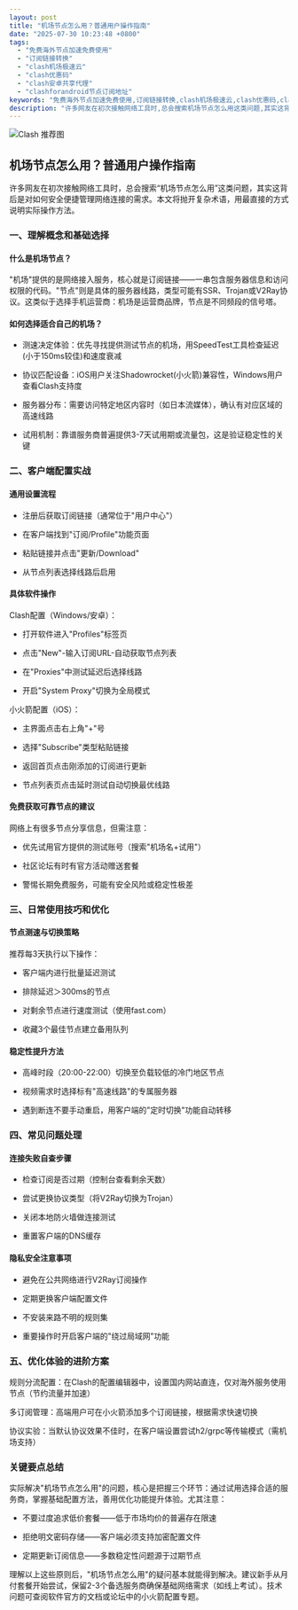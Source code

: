 ```yaml
---
layout: post
title: "机场节点怎么用？普通用户操作指南"
date: "2025-07-30 10:23:48 +0800"
tags:
  - "免费海外节点加速免费使用"
  - "订阅链接转换"
  - "clash机场极速云"
  - "clash优惠码"
  - "clash安卓共享代理"
  - "clashforandroid节点订阅地址"
keywords: "免费海外节点加速免费使用,订阅链接转换,clash机场极速云,clash优惠码,clash安卓共享代理,clashforandroid节点订阅地址"
description: "许多网友在初次接触网络工具时,总会搜索机场节点怎么用这类问题,其实这背后是对如何安全便捷管理网络连接的需求。本文将抛开复杂术语,用最直接的方式说明实际操作方法。"
---
```




![Clash 推荐图](https://clashjd.github.io/assets/img/clash节点推荐.png)

## 机场节点怎么用？普通用户操作指南

许多网友在初次接触网络工具时，总会搜索“机场节点怎么用”这类问题，其实这背后是对如何安全便捷管理网络连接的需求。本文将抛开复杂术语，用最直接的方式说明实际操作方法。

### 一、理解概念和基础选择

#### 什么是机场节点？

"机场"提供的是网络接入服务，核心就是订阅链接——一串包含服务器信息和访问权限的代码。"节点"则是具体的服务器线路，类型可能有SSR、Trojan或V2Ray协议。这类似于选择手机运营商：机场是运营商品牌，节点是不同频段的信号塔。

#### 如何选择适合自己的机场？

- 测速决定体验：优先寻找提供测试节点的机场，用SpeedTest工具检查延迟(小于150ms较佳)和速度衰减

- 协议匹配设备：iOS用户关注Shadowrocket(小火箭)兼容性，Windows用户查看Clash支持度

- 服务器分布：需要访问特定地区内容时（如日本流媒体），确认有对应区域的高速线路

- 试用机制：靠谱服务商普遍提供3-7天试用期或流量包，这是验证稳定性的关键

### 二、客户端配置实战

#### 通用设置流程

- 注册后获取订阅链接（通常位于"用户中心"）

- 在客户端找到"订阅/Profile"功能页面

- 粘贴链接并点击"更新/Download"

- 从节点列表选择线路后启用

#### 具体软件操作

Clash配置（Windows/安卓）：

- 打开软件进入"Profiles"标签页

- 点击"New"-输入订阅URL-自动获取节点列表

- 在"Proxies"中测试延迟后选择线路

- 开启"System Proxy"切换为全局模式

小火箭配置（iOS）：

- 主界面点击右上角"+"号

- 选择"Subscribe"类型粘贴链接

- 返回首页点击刚添加的订阅进行更新

- 节点列表页点击延时测试自动切换最优线路

#### 免费获取可靠节点的建议

网络上有很多节点分享信息，但需注意：

- 优先试用官方提供的测试账号（搜索"机场名+试用"）

- 社区论坛有时有官方活动赠送套餐

- 警惕长期免费服务，可能有安全风险或稳定性极差

### 三、日常使用技巧和优化

#### 节点测速与切换策略

推荐每3天执行以下操作：

- 客户端内进行批量延迟测试

- 排除延迟＞300ms的节点

- 对剩余节点进行速度测试（使用fast.com）

- 收藏3个最佳节点建立备用队列

#### 稳定性提升方法

- 高峰时段（20:00-22:00）切换至负载较低的冷门地区节点

- 视频需求时选择标有"高速线路"的专属服务器

- 遇到断连不要手动重启，用客户端的"定时切换"功能自动转移

### 四、常见问题处理

#### 连接失败自查步骤

- 检查订阅是否过期（控制台查看剩余天数）

- 尝试更换协议类型（将V2Ray切换为Trojan）

- 关闭本地防火墙做连接测试

- 重置客户端的DNS缓存

#### 隐私安全注意事项

- 避免在公共网络进行V2Ray订阅操作

- 定期更换客户端配置文件

- 不安装来路不明的规则集

- 重要操作时开启客户端的"绕过局域网"功能

### 五、优化体验的进阶方案

规则分流配置：在Clash的配置编辑器中，设置国内网站直连，仅对海外服务使用节点（节约流量并加速）

多订阅管理：高端用户可在小火箭添加多个订阅链接，根据需求快速切换

协议实验：当默认协议效果不佳时，在客户端设置尝试h2/grpc等传输模式（需机场支持）

### 关键要点总结

实际解决"机场节点怎么用"的问题，核心是把握三个环节：通过试用选择合适的服务商，掌握基础配置方法，善用优化功能提升体验。尤其注意：

- 不要过度追求低价套餐——低于市场均价的普遍存在限速

- 拒绝明文密码存储——客户端必须支持加密配置文件

- 定期更新订阅信息——多数稳定性问题源于过期节点

理解以上这些原则后，"机场节点怎么用"的疑问基本就能得到解决。建议新手从月付套餐开始尝试，保留2-3个备选服务商确保基础网络需求（如线上考试）。技术问题可查阅软件官方的文档或论坛中的小火箭配置专题。
